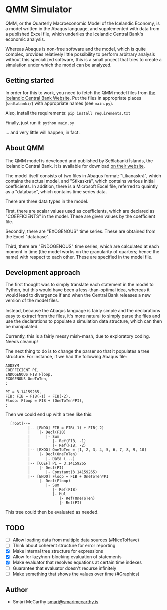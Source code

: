 # QMM Simulator

QMM, or the Quarterly Macroeconomic Model of the Icelandic Economy, is a model written in the Abaqus language, and supplemented with data from a published Excel file, which underlies the Icelandic Central Bank's economic analysis.

Whereas Abaqus is non-free software and the model, which is quite complex, provides relatively little possibility to perform arbitrary analysis without this specialized software, this is a small project that tries to create a simulation under which the model can be analyzed.

## Getting started

In order for this to work, you need to fetch the QMM model files from [the Icelandic Central Bank Website](http://www.sedlabanki.is/peningastefna/efnahagsspa/). Put the files in appropriate places (`sedlabanki/`) with appropriate names (see `main.py`).

Also, install the requirements: `pip install requirements.txt`

Finally, just run it: `python main.py`

... and very little will happen, in fact.

## About QMM

The QMM model is developed and published by Seðlabanki Íslands, the Icelandic Central Bank. It is available for download [on their website](http://www.sedlabanki.is/peningastefna/efnahagsspa/).

The model itself consists of two files in Abaqus format: "Líkanaskrá", which contains the actual model, and "Stikaskrá", which contains various initial coefficients. In addition, there is a Microsoft Excel file, referred to quaintly as a "database", which contains time series data.

There are three data types in the model.

First, there are scalar values used as coefficients, which are declared as "COEFFICIENTS" in the model. These are given values by the coefficient file.

Secondly, there are "EXOGENOUS" time series. These are obtained from the Excel "database".

Third, there are "ENDOGENOUS" time series, which are calculated at each moment in time (the model works on the granularity of quarters; hence the name) with respect to each other. These are specified in the model file.

## Development approach

The first thought was to simply translate each statement in the model to Python, but this would have been a less-than-optimal idea, whereas it would lead to divergence if and when the Central Bank releases a new version of the model files.

Instead, because the Abaqus language is fairly simple and the declarations easy to extract from the files, it's more natural to simply parse the files and use the declarations to populate a simulation data structure, which can then be manipulated.

Currently, this is a fairly messy mish-mash, due to exploratory coding. Needs cleanup!

The next thing to do is to change the parser so that it populates a tree structure. For instance, if we had the following Abaqus file:
```
ADDSYM
COEFFICIENT PI,
ENDOGENOUS FIB Floop,
EXOGENOUS OneToTen,
;

PI = 3.14159265,
FIB: FIB = FIB(-1) + FIB(-2),
Floop: Floop = FIB + (OneToTen*PI),
;
```

Then we could end up with a tree like this:
```
  [root]--+
          |-- [ENDO] FIB = FIB(-1) + FIB(-2)
          |    |- Decl(FIB)
          |       |- Sum
          |          |- Ref(FIB, -1)
          |          |- Ref(FIB, -2)
          |-- [EXOG] OneToTen = [1, 2, 3, 4, 5, 6, 7, 8, 9, 10]
          |    |- Decl(OneToTen)
          |       |- Data (...)
          |-- [COEF] PI = 3.14159265
          |    |- Decl(PI)
          |       |- Constant(3.14159265)
          |-- [ENDO] Floop = FIB + OneToTen*PI
               |- Decl(Floop)
                  |- Sum
                     |- Ref(FIB)
                     |- Mul
                        |- Ref(OneToTen)
                        |- Ref(PI)
```

This tree could then be evaluated as needed.

## TODO

 * [ ] Allow loading data from multiple data sources (#NiceToHave)
 * [ ] Think about coherent structure for error reporting
 * [X] Make internal tree structure for expressions
 * [X] Allow for lazy/non-blocking evaluation of statements
 * [X] Make evaluator that resolves equations at certain time indexes
 * [ ] Guarantee that evaluator doesn't recurse infinitely
 * [ ] Make something that shows the values over time (#Graphics)

## Author

 * Smári McCarthy <smari@smarimccarthy.is>
